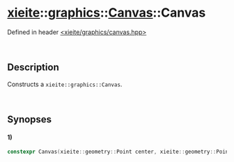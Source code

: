 # [xieite](../../../../../../xieite.md)\:\:[graphics](../../../../../../graphics.md)\:\:[Canvas](../../../../canvas.md)\:\:Canvas
Defined in header [<xieite/graphics/canvas.hpp>](../../../../../../../include/xieite/graphics/canvas.hpp)

&nbsp;

## Description
Constructs a `xieite::graphics::Canvas`.

&nbsp;

## Synopses
#### 1)
```cpp
constexpr Canvas(xieite::geometry::Point center, xieite::geometry::Point radii) noexcept;
```
